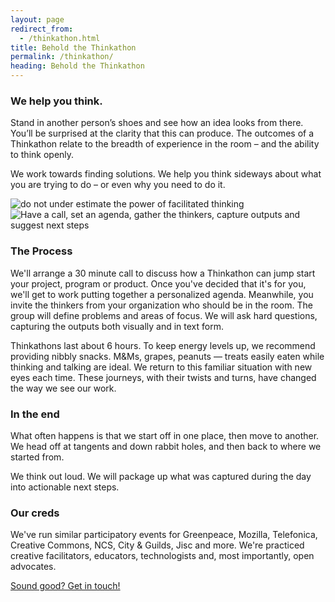 ```yaml
---
layout: page
redirect_from:
  - /thinkathon.html
title: Behold the Thinkathon
permalink: /thinkathon/
heading: Behold the Thinkathon
---
```


<div class="row">
    <div class="col s12 m6 l6">
    	<h3>We help you think.</h3>
		<p>Stand in another person’s shoes and see how an idea looks from there. You’ll be surprised at the clarity that this can produce. The outcomes of a Thinkathon relate to the breadth of experience in the room – and the ability to think openly.</p>
		<p>We work towards finding solutions. We help you think sideways about what you are trying to do – or even why you need to do it. </p>
	</div>
	<div class="col s12 m6 l3">
		<img src="{{ "/" | relative_url }}assets/images/warning-thinkathon.png" class="responsive-img" alt="do not under estimate the power of facilitated thinking"/>
	</div>
</div>

<div class="row">
	<div class="col s12 m6 l3">
		<img src="{{ "/" | relative_url }}assets/images/thinkathon-process.png" class="responsive-img" alt="Have a call, set an agenda, gather the thinkers, capture outputs and suggest next steps"/>
	</div>
    <div class="col s12 m6 l6">
    	<h3>The Process</h3>
		<p>We'll arrange a 30 minute call to discuss how a Thinkathon can jump start your project, program or product. Once you've decided that it's for you, we'll get to work putting together a personalized agenda. Meanwhile, you invite the thinkers from your organization who should be in the room. The group will define problems and areas of focus. We will ask hard questions, capturing the outputs both visually and in text form. </p>
		<p>Thinkathons last about 6 hours. To keep energy levels up, we recommend providing nibbly snacks. M&Ms, grapes, peanuts — treats  easily eaten while thinking and talking are ideal. We return to this familiar situation with new eyes each time. These journeys, with their twists and turns, have changed the way we see our work.</p>
    	<h3>In the end</h3>
		<p>What often happens is that we start off in one place, then move to another. We head off at tangents and down rabbit holes, and then back to where we started from.</p>
		<p>We think out loud. We will package up what was captured during the day into actionable next steps.</p>
		<h3>Our creds</h3>
		<p>We've run similar participatory events for Greenpeace, Mozilla, Telefonica, Creative Commons, NCS, City & Guilds, Jisc and more. We're practiced creative facilitators, educators, technologists and, most importantly, open advocates.</p>
		<p><a href="{{ "/" | relative_url }}contact/" class="btn-large waves-effect waves-light blue">Sound good? Get in touch!</a></p>
		</div>
</div>